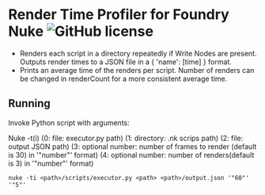 # Render Time Profiler for Foundry Nuke ![GitHub license](https://img.shields.io/badge/license-MIT-blue.svg)

 
* Renders each script in a directory repeatedly if Write Nodes are present. Outputs render times to a JSON file in a { 'name': [time] } format.
* Prints an average time of the renders per script. Number of renders can be changed in renderCount for a more consistent average time.


## Running

Invoke Python script with arguments:

Nuke -t(i) (0: file: executor.py path) (1: directory: .nk scrips path) (2: file: output JSON path) (3: optional number: number of frames to render (default is 30) in '"number"' format) (4: optional number: number of renders(default is 3) in '"number"' format)

`nuke -ti <path>/scripts/executor.py <path> <path>/output.json '"60"' '"5"'`
